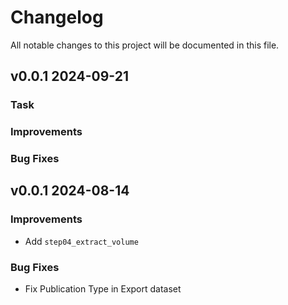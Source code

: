 # Changelog
All notable changes to this project will be documented in this file.


## v0.0.1 2024-09-21
### Task
### Improvements
### Bug Fixes

## v0.0.1 2024-08-14



### Improvements
- Add `step04_extract_volume`


### Bug Fixes
- Fix Publication Type in Export dataset
